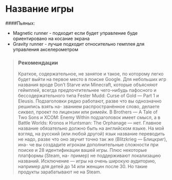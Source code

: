 # Название игры

####Пьяных:
- Magnetic runner - подходит если будет управление буде ориентировано на косание экрана
- Gravity runner - лучше подходит относительно гемплея для управления акселерометром











> ### Рекомендации
> Краткое, содержательное, не занятое и такое, по которому легко будет
> выйти на первое место в поиске Google.
> Для небольших игр названия вроде Don’t Starve или Minecraft, которые
> объясняют геймплей, всегда предпочтительнее чего-нибудь пафосного и
> бессодержательного типа Fester Mudd: Curse of Gold — Part 1 и Eleusis.
> Подзаголовки редко работают, разве что вы однозначно решились взять на-
> званием распространённое слово, делаете сиквел, проект по лицензии или
> римейк. В Brothers — A Tale of Two Sons и XCOM: Enemy Within подзаголовок
> имеет смысл, а в Battle Worlds: Kronos и Huntsman: The Orphanage — нет.
> Главное название обязательно должно быть на английском языке. На
> мой взгляд, на русский (или любой другой) язык название переводить
> не надо, разве что оно звучит точно так же (Blitzkrieg — Блицкриг), ина-
> че вы создадите игрокам дополнительные сложности при поиске и 28
> идентификации вашей игры. Плюс некоторые платформы (Steam, на-
> пример) не поддерживают локализацию названий.
> Исключение — игры на очень широкую аудиторию, например для детей
> до 14 или женщин после 30. Но такие продукты зарабатывают не на Steam.